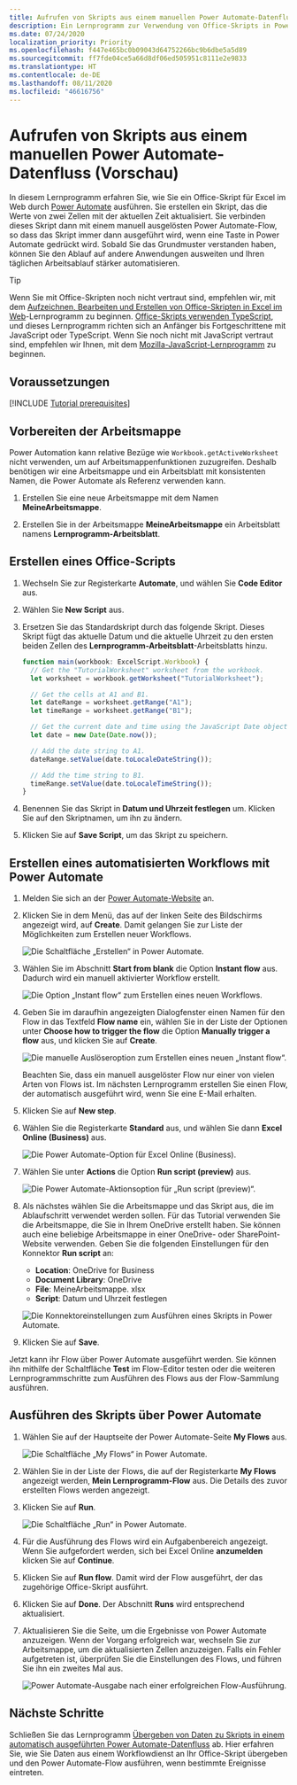 ```yaml
---
title: Aufrufen von Skripts aus einem manuellen Power Automate-Datenfluss
description: Ein Lernprogramm zur Verwendung von Office-Skripts in Power Automate durch einen manuellen Auslöser.
ms.date: 07/24/2020
localization_priority: Priority
ms.openlocfilehash: f447e465bc0b09043d64752266bc9b6dbe5a5d89
ms.sourcegitcommit: ff7fde04ce5a66d8df06ed505951c8111e2e9833
ms.translationtype: HT
ms.contentlocale: de-DE
ms.lasthandoff: 08/11/2020
ms.locfileid: "46616756"
---
```

# <a name="call-scripts-from-a-manual-power-automate-flow-preview"></a>Aufrufen von Skripts aus einem manuellen Power Automate-Datenfluss (Vorschau)

In diesem Lernprogramm erfahren Sie, wie Sie ein Office-Skript für Excel im Web durch [Power Automate](https://flow.microsoft.com) ausführen. Sie erstellen ein Skript, das die Werte von zwei Zellen mit der aktuellen Zeit aktualisiert. Sie verbinden dieses Skript dann mit einem manuell ausgelösten Power Automate-Flow, so dass das Skript immer dann ausgeführt wird, wenn eine Taste in Power Automate gedrückt wird. Sobald Sie das Grundmuster verstanden haben, können Sie den Ablauf auf andere Anwendungen ausweiten und Ihren täglichen Arbeitsablauf stärker automatisieren.

> [!TIP]
> Wenn Sie mit Office-Skripten noch nicht vertraut sind, empfehlen wir, mit dem [Aufzeichnen, Bearbeiten und Erstellen von Office-Skripten in Excel im Web](excel-tutorial.md)-Lernprogramm zu beginnen. [Office-Skripts verwenden TypeScript](../overview/code-editor-environment.md), und dieses Lernprogramm richten sich an Anfänger bis Fortgeschrittene mit JavaScript oder TypeScript. Wenn Sie noch nicht mit JavaScript vertraut sind, empfehlen wir Ihnen, mit dem [Mozilla-JavaScript-Lernprogramm](https://developer.mozilla.org/docs/Web/JavaScript/Guide/Introduction) zu beginnen.

## <a name="prerequisites"></a>Voraussetzungen

[!INCLUDE [Tutorial prerequisites](../includes/power-automate-tutorial-prerequisites.md)]

## <a name="prepare-the-workbook"></a>Vorbereiten der Arbeitsmappe

Power Automation kann relative Bezüge wie `Workbook.getActiveWorksheet` nicht verwenden, um auf Arbeitsmappenfunktionen zuzugreifen. Deshalb benötigen wir eine Arbeitsmappe und ein Arbeitsblatt mit konsistenten Namen, die Power Automate als Referenz verwenden kann.

1. Erstellen Sie eine neue Arbeitsmappe mit dem Namen **MeineArbeitsmappe**.

2. Erstellen Sie in der Arbeitsmappe **MeineArbeitsmappe** ein Arbeitsblatt namens **Lernprogramm-Arbeitsblatt**.

## <a name="create-an-office-script"></a>Erstellen eines Office-Scripts

1. Wechseln Sie zur Registerkarte **Automate**, und wählen Sie **Code Editor** aus.

2. Wählen Sie **New Script** aus.

3. Ersetzen Sie das Standardskript durch das folgende Skript. Dieses Skript fügt das aktuelle Datum und die aktuelle Uhrzeit zu den ersten beiden Zellen des **Lernprogramm-Arbeitsblatt**-Arbeitsblatts hinzu.

    ```TypeScript
    function main(workbook: ExcelScript.Workbook) {
      // Get the "TutorialWorksheet" worksheet from the workbook.
      let worksheet = workbook.getWorksheet("TutorialWorksheet");

      // Get the cells at A1 and B1.
      let dateRange = worksheet.getRange("A1");
      let timeRange = worksheet.getRange("B1");

      // Get the current date and time using the JavaScript Date object.
      let date = new Date(Date.now());

      // Add the date string to A1.
      dateRange.setValue(date.toLocaleDateString());

      // Add the time string to B1.
      timeRange.setValue(date.toLocaleTimeString());
    }
    ```

4. Benennen Sie das Skript in **Datum und Uhrzeit festlegen** um. Klicken Sie auf den Skriptnamen, um ihn zu ändern.

5. Klicken Sie auf **Save Script**, um das Skript zu speichern.

## <a name="create-an-automated-workflow-with-power-automate"></a>Erstellen eines automatisierten Workflows mit Power Automate

1. Melden Sie sich an der [Power Automate-Website](https://flow.microsoft.com) an.

2. Klicken Sie in dem Menü, das auf der linken Seite des Bildschirms angezeigt wird, auf **Create**. Damit gelangen Sie zur Liste der Möglichkeiten zum Erstellen neuer Workflows.

    ![Die Schaltfläche „Erstellen“ in Power Automate.](../images/power-automate-tutorial-1.png)

3. Wählen Sie im Abschnitt **Start from blank** die Option **Instant flow** aus. Dadurch wird ein manuell aktivierter Workflow erstellt.

    ![Die Option „Instant flow“ zum Erstellen eines neuen Workflows.](../images/power-automate-tutorial-2.png)

4. Geben Sie im daraufhin angezeigten Dialogfenster einen Namen für den Flow in das Textfeld **Flow name** ein, wählen Sie in der Liste der Optionen unter **Choose how to trigger the flow** die Option **Manually trigger a flow** aus, und klicken Sie auf **Create**.

    ![Die manuelle Auslöseroption zum Erstellen eines neuen „Instant flow“.](../images/power-automate-tutorial-3.png)

    Beachten Sie, dass ein manuell ausgelöster Flow nur einer von vielen Arten von Flows ist. Im nächsten Lernprogramm erstellen Sie einen Flow, der automatisch ausgeführt wird, wenn Sie eine E-Mail erhalten.

5. Klicken Sie auf **New step**.

6. Wählen Sie die Registerkarte **Standard** aus, und wählen Sie dann **Excel Online (Business)** aus.

    ![Die Power Automate-Option für Excel Online (Business).](../images/power-automate-tutorial-4.png)

7. Wählen Sie unter **Actions** die Option **Run script (preview)** aus.

    ![Die Power Automate-Aktionsoption für „Run script (preview)“.](../images/power-automate-tutorial-5.png)

8. Als nächstes wählen Sie die Arbeitsmappe und das Skript aus, die im Ablaufschritt verwendet werden sollen. Für das Tutorial verwenden Sie die Arbeitsmappe, die Sie in Ihrem OneDrive erstellt haben. Sie können auch eine beliebige Arbeitsmappe in einer OneDrive- oder SharePoint-Website verwenden. Geben Sie die folgenden Einstellungen für den Konnektor **Run script** an:

    - **Location**: OneDrive for Business
    - **Document Library**: OneDrive
    - **File**: MeineArbeitsmappe. xlsx
    - **Script**: Datum und Uhrzeit festlegen

    ![Die Konnektoreinstellungen zum Ausführen eines Skripts in Power Automate.](../images/power-automate-tutorial-6.png)

9. Klicken Sie auf **Save**.

Jetzt kann ihr Flow über Power Automate ausgeführt werden. Sie können ihn mithilfe der Schaltfläche **Test** im Flow-Editor testen oder die weiteren Lernprogrammschritte zum Ausführen des Flows aus der Flow-Sammlung ausführen.

## <a name="run-the-script-through-power-automate"></a>Ausführen des Skripts über Power Automate

1. Wählen Sie auf der Hauptseite der Power Automate-Seite **My Flows** aus.

    ![Die Schaltfläche „My Flows“ in Power Automate.](../images/power-automate-tutorial-7.png)

2. Wählen Sie in der Liste der Flows, die auf der Registerkarte **My Flows** angezeigt werden, **Mein Lernprogramm-Flow** aus. Die Details des zuvor erstellten Flows werden angezeigt.

3. Klicken Sie auf **Run**.

    ![Die Schaltfläche „Run“ in Power Automate.](../images/power-automate-tutorial-8.png)

4. Für die Ausführung des Flows wird ein Aufgabenbereich angezeigt. Wenn Sie aufgefordert werden, sich bei Excel Online **anzumelden** klicken Sie auf **Continue**.

5. Klicken Sie auf **Run flow**. Damit wird der Flow ausgeführt, der das zugehörige Office-Skript ausführt.

6. Klicken Sie auf **Done**. Der Abschnitt **Runs** wird entsprechend aktualisiert.

7. Aktualisieren Sie die Seite, um die Ergebnisse von Power Automate anzuzeigen. Wenn der Vorgang erfolgreich war, wechseln Sie zur Arbeitsmappe, um die aktualisierten Zellen anzuzeigen. Falls ein Fehler aufgetreten ist, überprüfen Sie die Einstellungen des Flows, und führen Sie ihn ein zweites Mal aus.

    ![Power Automate-Ausgabe nach einer erfolgreichen Flow-Ausführung.](../images/power-automate-tutorial-9.png)

## <a name="next-steps"></a>Nächste Schritte

Schließen Sie das Lernprogramm [Übergeben von Daten zu Skripts in einem automatisch ausgeführten Power Automate-Datenfluss](excel-power-automate-trigger.md) ab. Hier erfahren Sie, wie Sie Daten aus einem Workflowdienst an Ihr Office-Skript übergeben und den Power Automate-Flow ausführen, wenn bestimmte Ereignisse eintreten.

